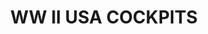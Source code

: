 ---
title: "WW II USA COCKPITS"
price: "TBA"
desc: "Opis nije dostupan"
img_path: "/assets/img/A.MIG-7433.jpg"
brand: AMMO
available: true
cat: "weathering"
subcat: "AIRPLANE WEATHERING SETS"
subsubcat: "SS"
---